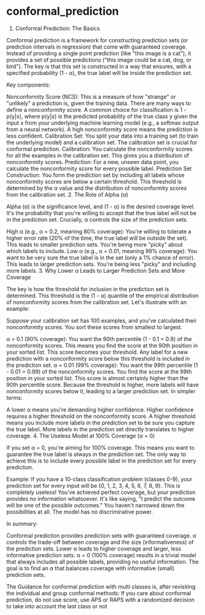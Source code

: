 # conformal_prediction
1. Conformal Prediction: The Basics

Conformal prediction is a framework for constructing prediction sets (or prediction intervals in regression) that come with guaranteed coverage. Instead of providing a single point prediction (like "this image is a cat"), it provides a set of possible predictions ("this image could be a cat, dog, or bird"). The key is that this set is constructed in a way that ensures, with a specified probability (1 - α), the true label will be inside the prediction set.

Key components:

Nonconformity Score (NCS): This is a measure of how "strange" or "unlikely" a prediction is, given the training data. There are many ways to define a nonconformity score. A common choice for classification is 1 - p(y|x), where p(y|x) is the predicted probability of the true class y given the input x from your underlying machine learning model (e.g., a softmax output from a neural network). A high nonconformity score means the prediction is less confident.
Calibration Set: You split your data into a training set (to train the underlying model) and a calibration set. The calibration set is crucial for conformal prediction.
Calibration: You calculate the nonconformity scores for all the examples in the calibration set. This gives you a distribution of nonconformity scores.
Prediction: For a new, unseen data point, you calculate the nonconformity score for every possible label.
Prediction Set Construction: You form the prediction set by including all labels whose nonconformity scores are below a certain threshold. This threshold is determined by the α value and the distribution of nonconformity scores from the calibration set.
2. The Role of Alpha (α)

Alpha (α) is the significance level, and (1 - α) is the desired coverage level. It's the probability that you're willing to accept that the true label will not be in the prediction set. Crucially, α controls the size of the prediction sets.

High α (e.g., α = 0.2, meaning 80% coverage): You're willing to tolerate a higher error rate (20% of the time, the true label will be outside the set). This leads to smaller prediction sets. You're being more "picky" about which labels to include.
Low α (e.g., α = 0.01, meaning 99% coverage): You want to be very sure the true label is in the set (only a 1% chance of error). This leads to larger prediction sets. You're being less "picky" and including more labels.
3. Why Lower α Leads to Larger Prediction Sets and More Coverage

The key is how the threshold for inclusion in the prediction set is determined. This threshold is the (1 - α) quantile of the empirical distribution of nonconformity scores from the calibration set. Let's illustrate with an example:

Suppose your calibration set has 100 examples, and you've calculated their nonconformity scores. You sort these scores from smallest to largest.

α = 0.1 (90% coverage): You want the 90th percentile (1 - 0.1 = 0.9) of the nonconformity scores. This means you find the score at the 90th position in your sorted list. This score becomes your threshold. Any label for a new prediction with a nonconformity score below this threshold is included in the prediction set.
α = 0.01 (99% coverage): You want the 99th percentile (1 - 0.01 = 0.99) of the nonconformity scores. You find the score at the 99th position in your sorted list. This score is almost certainly higher than the 90th percentile score. Because the threshold is higher, more labels will have nonconformity scores below it, leading to a larger prediction set.
In simpler terms:

A lower α means you're demanding higher confidence.
Higher confidence requires a higher threshold on the nonconformity score.
A higher threshold means you include more labels in the prediction set to be sure you capture the true label.
More labels in the prediction set directly translates to higher coverage.
4. The Useless Model at 100% Coverage (α = 0)

If you set α = 0, you're aiming for 100% coverage. This means you want to guarantee the true label is always in the prediction set. The only way to achieve this is to include every possible label in the prediction set for every prediction.

Example: If you have a 10-class classification problem (classes 0-9), your prediction set for every input will be {0, 1, 2, 3, 4, 5, 6, 7, 8, 9}.
This is completely useless! You've achieved perfect coverage, but your prediction provides no information whatsoever. It's like saying, "I predict the outcome will be one of the possible outcomes." You haven't narrowed down the possibilities at all. The model has no discriminative power.

In summary:

Conformal prediction provides prediction sets with guaranteed coverage.
α controls the trade-off between coverage and the size (informativeness) of the prediction sets.
Lower α leads to higher coverage and larger, less informative prediction sets.
α = 0 (100% coverage) results in a trivial model that always includes all possible labels, providing no useful information. The goal is to find an α that balances coverage with informative (small) prediction sets.


The Guidance for conformal prediction with multi classes is, after revisiting the individual and group conformal methods:
If you care about conformal prediction, do not use score, use APS or RAPS with a randomized decision to take into account the last class or not